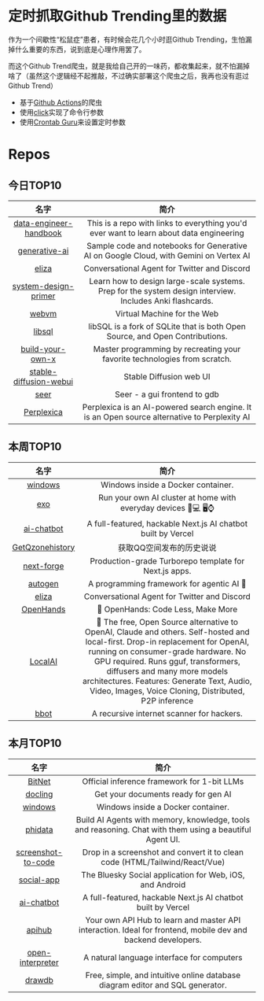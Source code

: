 # 定时抓取Github Trending里的数据

作为一个间歇性“松鼠症”患者，有时候会花几个小时逛Github Trending，生怕漏掉什么重要的东西，说到底是心理作用罢了。

而这个Github Trend爬虫，就是我给自己开的一味药，都收集起来，就不怕漏掉啥了（虽然这个逻辑经不起推敲，不过确实部署这个爬虫之后，我再也没有逛过Github Trend）

* 基于[Github Actions](https://docs.github.com/en/actions)的爬虫
* 使用[click](https://github.com/pallets/click)实现了命令行参数
* 使用[Crontab Guru](https://crontab.guru/)来设置定时参数

# Repos
## 今日TOP10 
<!-- START OF DAILY_TOP10_REPOS -->
| 名字 | 简介 |
| :----: | :----: |
| [data-engineer-handbook](https://github.com/DataExpert-io/data-engineer-handbook) | This is a repo with links to everything you'd ever want to learn about data engineering |
| [generative-ai](https://github.com/GoogleCloudPlatform/generative-ai) | Sample code and notebooks for Generative AI on Google Cloud, with Gemini on Vertex AI |
| [eliza](https://github.com/ai16z/eliza) | Conversational Agent for Twitter and Discord |
| [system-design-primer](https://github.com/donnemartin/system-design-primer) | Learn how to design large-scale systems. Prep for the system design interview. Includes Anki flashcards. |
| [webvm](https://github.com/leaningtech/webvm) | Virtual Machine for the Web |
| [libsql](https://github.com/tursodatabase/libsql) | libSQL is a fork of SQLite that is both Open Source, and Open Contributions. |
| [build-your-own-x](https://github.com/codecrafters-io/build-your-own-x) | Master programming by recreating your favorite technologies from scratch. |
| [stable-diffusion-webui](https://github.com/AUTOMATIC1111/stable-diffusion-webui) | Stable Diffusion web UI |
| [seer](https://github.com/epasveer/seer) | Seer - a gui frontend to gdb |
| [Perplexica](https://github.com/ItzCrazyKns/Perplexica) | Perplexica is an AI-powered search engine. It is an Open source alternative to Perplexity AI |
<!-- END OF DAILY_TOP10_REPOS -->

## 本周TOP10
<!-- START OF WEEKLY_TOP10_REPOS -->
| 名字 | 简介 |
| :----: | :----: |
| [windows](https://github.com/dockur/windows) | Windows inside a Docker container. |
| [exo](https://github.com/exo-explore/exo) | Run your own AI cluster at home with everyday devices 📱💻 🖥️⌚ |
| [ai-chatbot](https://github.com/vercel/ai-chatbot) | A full-featured, hackable Next.js AI chatbot built by Vercel |
| [GetQzonehistory](https://github.com/LibraHp/GetQzonehistory) | 获取QQ空间发布的历史说说 |
| [next-forge](https://github.com/haydenbleasel/next-forge) | Production-grade Turborepo template for Next.js apps. |
| [autogen](https://github.com/microsoft/autogen) | A programming framework for agentic AI 🤖 |
| [eliza](https://github.com/ai16z/eliza) | Conversational Agent for Twitter and Discord |
| [OpenHands](https://github.com/All-Hands-AI/OpenHands) | 🙌 OpenHands: Code Less, Make More |
| [LocalAI](https://github.com/mudler/LocalAI) | 🤖 The free, Open Source alternative to OpenAI, Claude and others. Self-hosted and local-first. Drop-in replacement for OpenAI, running on consumer-grade hardware. No GPU required. Runs gguf, transformers, diffusers and many more models architectures. Features: Generate Text, Audio, Video, Images, Voice Cloning, Distributed, P2P inference |
| [bbot](https://github.com/blacklanternsecurity/bbot) | A recursive internet scanner for hackers. |
<!-- END OF WEEKLY_TOP10_REPOS -->

## 本月TOP10
<!-- START OF MONTHLY_TOP10_REPOS -->
| 名字 | 简介 |
| :----: | :----: |
| [BitNet](https://github.com/microsoft/BitNet) | Official inference framework for 1-bit LLMs |
| [docling](https://github.com/DS4SD/docling) | Get your documents ready for gen AI |
| [windows](https://github.com/dockur/windows) | Windows inside a Docker container. |
| [phidata](https://github.com/phidatahq/phidata) | Build AI Agents with memory, knowledge, tools and reasoning. Chat with them using a beautiful Agent UI. |
| [screenshot-to-code](https://github.com/abi/screenshot-to-code) | Drop in a screenshot and convert it to clean code (HTML/Tailwind/React/Vue) |
| [social-app](https://github.com/bluesky-social/social-app) | The Bluesky Social application for Web, iOS, and Android |
| [ai-chatbot](https://github.com/vercel/ai-chatbot) | A full-featured, hackable Next.js AI chatbot built by Vercel |
| [apihub](https://github.com/hiteshchoudhary/apihub) | Your own API Hub to learn and master API interaction. Ideal for frontend, mobile dev and backend developers. |
| [open-interpreter](https://github.com/OpenInterpreter/open-interpreter) | A natural language interface for computers |
| [drawdb](https://github.com/drawdb-io/drawdb) | Free, simple, and intuitive online database diagram editor and SQL generator. |
<!-- END OF MONTHLY_TOP10_REPOS -->
